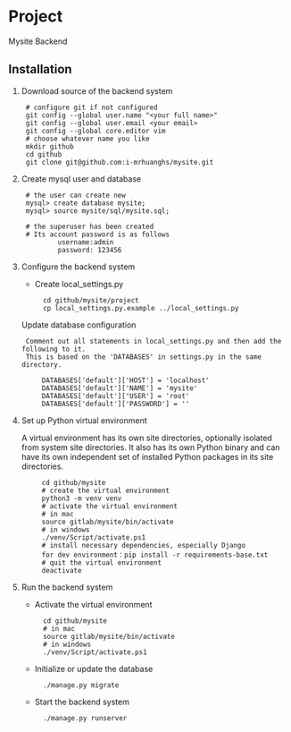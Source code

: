 Project
=======

Mysite Backend

## Installation

1. Download source of the backend system

		# configure git if not configured
		git config --global user.name "<your full name>"
		git config --global user.email <your email>
		git config --global core.editor vim
		# choose whatever name you like
		mkdir github
		cd github
		git clone git@github.com:i-mrhuanghs/mysite.git


2. Create mysql user and database

		# the user can create new
		mysql> create database mysite;
        mysql> source mysite/sql/mysite.sql;

        # the superuser has been created
        # Its account password is as follows
                username:admin
                password: 123456


3. Configure the backend system

	* Create local_settings.py

			cd github/mysite/project
			cp local_settings.py.example ../local_settings.py

	Update database configuration

		Comment out all statements in local_settings.py and then add the following to it.
		This is based on the 'DATABASES' in settings.py in the same directory.

			DATABASES['default']['HOST'] = 'localhost'
			DATABASES['default']['NAME'] = 'mysite'
			DATABASES['default']['USER'] = 'root'
			DATABASES['default']['PASSWORD'] = ''


4. Set up Python virtual environment

	A virtual environment has its own site directories, optionally isolated from system site directories.
	It also has its own Python binary and can have its own independent set of installed Python packages in its site directories.

			cd github/mysite
			# create the virtual environment
			python3 -m venv venv
    		# activate the virtual environment
    		# in mac
			source gitlab/mysite/bin/activate
            # in windows
            ./venv/Script/activate.ps1
    		# install necessary dependencies, especially Django
    		for dev environment：pip install -r requirements-base.txt
    		# quit the virtual environment
    		deactivate


5. Run the backend system

	* Activate the virtual environment

			cd github/mysite
            # in mac
			source gitlab/mysite/bin/activate
            # in windows
            ./venv/Script/activate.ps1


	* Initialize or update the database

			./manage.py migrate



	* Start the backend system

			./manage.py runserver

